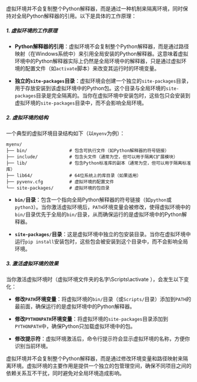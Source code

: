 虚拟环境并不会复制整个Python解释器，而是通过一种机制来隔离环境，同时保持对全局Python解释器的引用。以下是具体的工作原理：

##### 1. **虚拟环境的工作原理**

- **Python解释器的引用**：虚拟环境不会复制整个Python解释器，而是通过路径映射（在Windows系统中）来引用全局安装的Python解释器。这意味着虚拟环境中的Python解释器实际上仍然是全局环境中的解释器，只是通过虚拟环境的配置文件（如`activate`脚本）来改变其运行时的环境变量。
    
- **独立的`site-packages`目录**：虚拟环境会创建一个独立的`site-packages`目录，用于存放安装到该虚拟环境中的Python包。这个目录与全局环境的`site-packages`目录是完全隔离的。当你在虚拟环境中安装包时，这些包只会安装到虚拟环境的`site-packages`目录中，而不会影响全局环境。
    
##### 2. **虚拟环境的结构**

一个典型的虚拟环境目录结构如下（以`myenv`为例）：

```
myenv/
├── bin/                # 包含可执行文件（如Python解释器的符号链接）
├── include/            # 包含头文件（通常为空，但可以用于隔离C扩展模块）
├── lib/                # 包含Python标准库的副本（通常为空，但可以用于隔离标准库）
├── lib64/              # 64位系统上的库目录（如果适用）
├── pyvenv.cfg          # 虚拟环境的配置文件
└── site-packages/      # 虚拟环境的包目录
```

- **`bin/`目录**：包含一个指向全局Python解释器的符号链接（如`python`或`python3`）。当你激活虚拟环境后，`PATH`环境变量会被修改，使得虚拟环境中的`bin/`目录优先于全局的`bin/`目录，从而确保运行的是虚拟环境中的Python解释器。
    
- **`site-packages/`目录**：这是虚拟环境中独立的包安装目录。当你在虚拟环境中运行`pip install`安装包时，这些包会被安装到这个目录中，而不会影响全局环境。
    
##### 3. **激活虚拟环境的效果**

当你激活虚拟环境时（虚拟环境文件夹的名字\Scripts\activate ），会发生以下变化：

- **修改`PATH`环境变量**：将虚拟环境的`bin/`目录（或`Scripts/`目录）添加到`PATH`的最前面，确保运行的是虚拟环境中的Python解释器。
    
- **修改`PYTHONPATH`环境变量**：将虚拟环境的`site-packages`目录添加到`PYTHONPATH`中，确保Python只加载虚拟环境中的包。
    
- **修改提示符**：虚拟环境激活后，命令行提示符会显示虚拟环境的名称，方便你识别当前环境。
    

虚拟环境并不会复制整个Python解释器，而是通过修改环境变量和路径映射来隔离环境。虚拟环境的主要作用是提供一个独立的包管理空间，确保不同项目之间的依赖关系互不干扰，同时避免对全局环境造成影响。